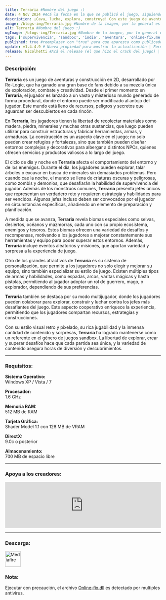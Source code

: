 ```yaml
---
title: Terraria #Nombre del juego :)
date: 4 Nov 2024 #Acá la fecha en la que se publicó el juego, siguiendo este formato: Dia "30", Mes "Oct", Año "2024" = como debe quedar: 30 Oct 2024
description: ¡Cava, lucha, explora, construye! Con este juego de aventuras repleto de acción nada es imposible. ¡Pack de Cuatro también disponible! #Acá una mini descripción del juego
image: /blogs-img/Terraria.jpg #Nombre de la imagen, por lo general es exactamente el mismo nombre que el juego excluyendo lo ":" (Dos puntos)
alt: Terraria #Nombre del juego :)
ogImage: /blogs-img/Terraria.jpg #Nombre de la imagen, por lo general es exactamente el mismo nombre que el juego excluyendo lo ":" (Dos puntos)
tags: ['supervivencia', 'sandbox', 'indie', 'aventura', 'online-fix.me'] #Acá la categoría o categorías del juego, si es más de una se coloca en este formato: ['categoría1', 'categoría2']
published: true #reemplazar con "true" para que aparezca como publicado
update: v1.4.4.9 # Nueva propiedad para mostrar la actualización | Formato: v1.0.0
release: Nicolhetti #Acá el release (el que hizo el crack del juego) | Formato: Nicolhetti
---
```


<!--En VSCode seleccionando una palabra, por ejemplo: "Terraria" y apretando Ctrl+F2 se seleccionan todas las palabras iguales-->

### Descripción:
**Terraria** es un juego de aventuras y construcción en 2D, desarrollado por Re-Logic, que ha ganado una gran base de fans debido a su mezcla única de exploración, combate y creatividad. Desde el primer momento en **Terraria**, el jugador es lanzado a un vasto y misterioso mundo generado de forma procedural, donde el entorno puede ser modificado al antojo del jugador. Este mundo está lleno de recursos, peligros y secretos que aguardan ser descubiertos en cada rincón.

En **Terraria**, los jugadores tienen la libertad de recolectar materiales como madera, piedra, minerales y muchas otras sustancias, que luego pueden utilizar para construir estructuras y fabricar herramientas, armas, y armaduras. La construcción es un aspecto clave en el juego; no solo pueden crear refugios y fortalezas, sino que también pueden diseñar entornos complejos y decorativos para albergar a distintos NPCs, quienes ofrecen servicios y productos valiosos a lo largo del juego.

El ciclo de día y noche en **Terraria** afecta el comportamiento del entorno y de los enemigos. Durante el día, los jugadores pueden explorar, talar árboles o excavar en busca de minerales sin demasiados problemas. Pero cuando cae la noche, el mundo se llena de criaturas oscuras y peligrosas, como zombis y demonios, que desafiarán la habilidad de supervivencia del jugador. Además de los monstruos comunes, **Terraria** presenta jefes únicos que representan un verdadero reto y requieren estrategia y habilidades para ser vencidos. Algunos jefes incluso deben ser convocados por el jugador en circunstancias específicas, añadiendo un elemento de preparación y planificación.

A medida que se avanza, **Terraria** revela biomas especiales como selvas, desiertos, océanos y mazmorras, cada uno con su propio ecosistema, enemigos y tesoros. Estos biomas ofrecen una variedad de desafíos y recompensas, motivando a los jugadores a mejorar constantemente sus herramientas y equipo para poder superar estos entornos. Además, **Terraria** incluye eventos aleatorios y misiones, que aportan variedad y sorpresa a la experiencia de juego.

Otro de los grandes atractivos de **Terraria** es su sistema de personalización, que permite a los jugadores no solo elegir y mejorar su equipo, sino también especializar su estilo de juego. Existen múltiples tipos de armas y habilidades, como espadas, arcos, varitas mágicas y hasta pistolas, permitiendo al jugador adoptar un rol de guerrero, mago, o explorador, dependiendo de sus preferencias.

**Terraria** también se destaca por su modo multijugador, donde los jugadores pueden colaborar para explorar, construir y luchar contra los jefes más desafiantes del juego. Este aspecto cooperativo enriquece la experiencia, permitiendo que los jugadores compartan recursos, estrategias y construcciones.

Con su estilo visual retro y pixelado, su rica jugabilidad y la inmensa cantidad de contenido y sorpresas, **Terraria** ha logrado mantenerse como un referente en el género de juegos sandbox. La libertad de explorar, crear y superar desafíos hace que cada partida sea única, y la variedad de contenido asegura horas de diversión y descubrimientos.
<!--Prompt para Chat-GPT: Hazme una descripción para el juego "Terraria" y cada que menciones "Terraria" ponlo en negrita -->

---

### Requisitos:
**Sistema Operativo:**  
Windows XP / Vista / 7

**Procesador:**  
1.6 GHz

**Memoria RAM:**  
512 MB de RAM

**Tarjeta Gráfica:**  
Shader Model 1.1 con 128 MB de VRAM

**DirectX:**  
9.0c o posterior

**Almacenamiento:**  
700 MB de espacio libre

<!--Si falta o sobra un requisito se quita o se agrega manteniendo el mismo formato-->

---

### Apoya a los creadores:
<iframe src="https://store.steampowered.com/widget/105600/" frameborder="0" style="background-color: transparent; width: 100% !important; aspect-ratio: 646 / 190;"></iframe>

<!--Reemplazar los numeros (AppID) del juego (en este caso 2668510) por el numero (AppID) correspondiente con el juego a publicar-->
<!--El AppID se encuentra en la URL del Juego en Steam-->

---

### Descarga:

[<img src="https://gist.github.com/cxmeel/0dbc95191f239b631c3874f4ccf114e2/raw/download.svg" alt="Mediafire" height="50" />](https://www.mediafire.com/file/q4qmoj24v5794es/Terraria_-_By_Nicolhetti_Projects.zip/file)

<!-- # se debe reemplazar por el link de descarga-->

<!--NOMBRE-DEL-SERVICIO se debe reemplazar por el servicio donde está subido el juego-->

### Nota:

Ejecutar con precaución, el archivo [Online-fix.dll](https://www.virustotal.com/gui/file/07bd4bdc3107c46dfd4a1e4f0307ec3d1e95519e561315d207fb1dea40525a31) es detectado por multiples antivirus.